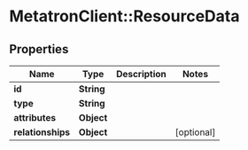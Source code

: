 # MetatronClient::ResourceData

## Properties
Name | Type | Description | Notes
------------ | ------------- | ------------- | -------------
**id** | **String** |  | 
**type** | **String** |  | 
**attributes** | **Object** |  | 
**relationships** | **Object** |  | [optional] 


